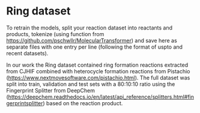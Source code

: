 # Ring dataset

To retrain the models, split your reaction dataset into reactants and products, tokenize (using function from https://github.com/pschwllr/MolecularTransformer) and save here as separate files with one entry per line (following the format of uspto and recent datasets).

In our work the Ring dataset contained ring formation reactions extracted from CJHIF combined with heterocycle formation reactions from Pistachio (https://www.nextmovesoftware.com/pistachio.html).
The full dataset was split into train, validation and test sets with a 80:10:10 ratio using the Fingerprint Splitter from DeepChem (https://deepchem.readthedocs.io/en/latest/api_reference/splitters.html#fingerprintsplitter) based on the reaction product.


